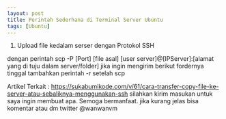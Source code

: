 ```yaml
---
layout: post
title: Perintah Sederhana di Terminal Server Ubuntu
tags: [Ubuntu]
---
```


1. Upload file kedalam serser dengan Protokol SSH 
<script src="https://gist.github.com/wanwanvm/86ff69ff353a7bbef5176f65c43e8ccc.js"></script>
dengan perintah scp -P [Port] [file asal]  [user server]@[IPServer]:[alamat yang di tuju dalam server/folder] 
jika ingin mengirim berikut fordernya tinggal tambahkan perintah -r setelah scp


Artikel Terkait :
<a href="https://sukabumikode.com/v/61/cara-transfer-copy-file-ke-server-atau-sebaliknya-menggunakan-ssh">https://sukabumikode.com/v/61/cara-transfer-copy-file-ke-server-atau-sebaliknya-menggunakan-ssh</a>
silahkan kirim masukan untuk saya ingin membuat apa. Semoga bermanfaat.
jika kurang jelas bisa komentar atau dm twitter @wanwanvm

